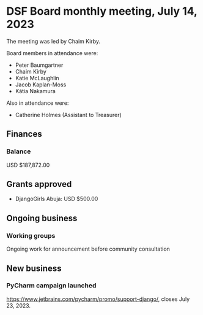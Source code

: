 # DSF Board monthly meeting, July 14, 2023

The meeting was led by Chaim Kirby.

Board members in attendance were:

- Peter Baumgartner
- Chaim Kirby
- Katie McLaughlin
- Jacob Kaplan-Moss
- Kátia Nakamura

Also in attendance were:

- Catherine Holmes (Assistant to Treasurer)

## Finances

### Balance

USD $187,872.00

## Grants approved

- DjangoGirls Abuja: USD $500.00

## Ongoing business

### Working groups

Ongoing work for announcement before community consultation

## New business

### PyCharm campaign launched

https://www.jetbrains.com/pycharm/promo/support-django/, closes July 23, 2023.
